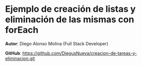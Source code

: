 # Ejemplo de creación de listas y eliminación de las mismas con forEach

**Autor**: Diego Alonso Molina (Full Stack Developer)

**GitHub**: https://github.com/DiegusNueva/creacion-de-tareas-y-eliminacion.git